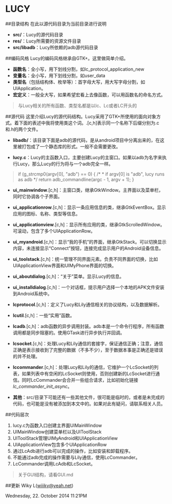 LUCY
=================

##目录结构
在此以源代码目录为当前目录进行说明

*	**src/**：Lucy的源代码目录
*	**res/**：Lucy所需要的资源文件目录
*	**src/libadb**：Lucy所依赖的adb源代码目录

##编码风格
Lucy的编码风格继承自GTK+。这里做简单介绍。

*	**函数名**：全小写，用下划线分割，如lc_protocol_application_new
*	**变量名**：全小写，用下划线分割，如user_data
*	**类型名**（包括结构体、枚举等）：首字母大写，用大写字母分割，如UIApplication。
*	**宏定义**：一般全大写，如果希望宏看上去像函数，可以用函数名的命名方式。
>与Lucy相关的所有函数、类型名都是以lc、Lc或者LC开头的

##源代码
这里介绍Lucy的源代码结构。Lucy采用了GTK+所使用的面向对象方式。着下面的表述中我将使用类这个词。.[c,h]表示同一个名称下后缀分别为.c和.h的两个文件。

*	**libadb/**：该目录下面是adb的源代码，是从android项目中分离出来的，在这里被打包成了一个静态库的形式。一般不会需要更改。

*	**lucy.c**：Lucy的主函数入口，主要创建Lucy的主窗口。如果以adb为名字来执行Lucy，那么Lucy的行为将与一个adb完全一样。
>    if (g_strcmp0(argv[0], "adb") == 0) {
        /*
         * if argv[0] is "adb", lucy runs as adb
         */
        return adb_commandline(argc - 1, argv + 1);
    }

*	**ui_mainwindow**.[c,h]：主窗口类，继承GtkWindow。主界面以及菜单栏，同时它协调各个子界面。

*	**ui_applicationrow**.[c,h]：显示一条应用信息的类，继承GtkEventBox。显示应用的图标、名称、类型等信息。

*	**ui_applicationview**.[c,h]：显示所有应用的类，继承GtkScrolledWindow。可滚动，包含了多个UIApplicationRow。

*	**ui_myandroid**.[c,h]：显示“我的手机”的界面，继承GtkStack。可以切换显示内容，未连接显示“Connect”按钮，连接完成显示用户的Android设备信息。

*	**ui_toolstack**.[c,h]：统一管理不同界面元素。负责不同界面的切换，比如UIApplicationView界面和UIMyPhone界面的切换。

*	**ui_aboutdialog**.[c,h]：“关于”菜单。显示Lucy的信息。

*	**ui_installdialog**.[c,h]：一个对话框，提示用户选择一个本地的APK文件安装到Android系统中。

*	**lcprotocol**.[c,h]：定义了Lucy和Lily通信相关的协议结构，以及数据解析。

*	**lcutil**.[c,h]：一些“实用”函数。

*	**lcadb**.[c,h]：adb函数的异步调用封装。adb本是一个命令行程序，所有函数调用都是同步阻塞的。使用GTask进行异步执行并回调。

*	**lcsocket**.[c,h]：处理Lucy和Lily通信的套接字，保证通信正确；注意，通信正确是表示接收到了完整的数据（不多不少），至于数据本事是正确还是错误的并不处理。

*	**lccommander**.[c,h]：处理Lucy和Lily的通信，它维护一个LcSocket的列表，如果列表中有空闲的LcSocket则使用，否则创建新的LcSocket进行通信。同时LcCommander会合并一些组合请求，比如初始化链接*lc_commander_init_async*。

*	**其他**：src/目录下可能还有一些其他文件，很可能是临时的，或者是未完成的代码，也可能是没有被添加到本文中的。如果对此有疑问，请联系相关人员。

##代码层次
1. lucy.c为函数入口创建主界面UIMainWindow
2. UIMainWindow创建菜单栏以及UIToolStack
3. UIToolStack管理UIMyAndroid和UIApplicationView
4. UIApplicationView包含多个UIApplicationRow
5. 通过LcAdb进行adb可以完成的操作，比如安装和卸载程序。
6. 不能通过adb完成的操作需要与Lily通信，使用LcCommander。
7. LcCommander调用LcAdb和LcSocket。
>关于GUI结构，请看GUI.md

##更新
Wiky L(wiiiky@yeah.net)

Wednesday, 22. October 2014 11:21PM 
